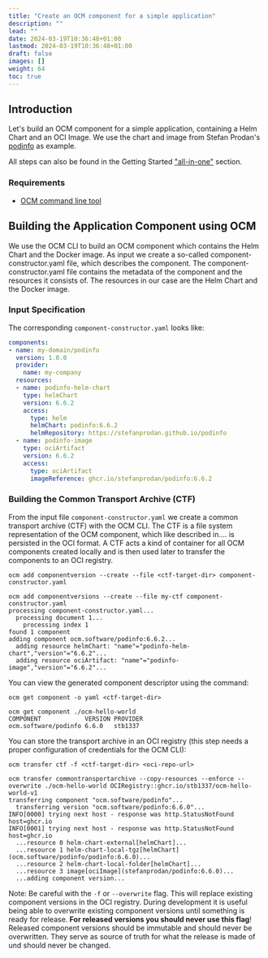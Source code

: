 ```yaml
---
title: "Create an OCM component for a simple application"
description: ""
lead: ""
date: 2024-03-19T10:36:48+01:00
lastmod: 2024-03-19T10:36:48+01:00
draft: false
images: []
weight: 64
toc: true
---
```


## Introduction

Let's build an OCM component for a simple application, containing a Helm Chart and an OCI Image.
We use the chart and image from Stefan Prodan's [podinfo](https://github.com/stefanprodan/podinfo) as example.

All steps can also be found in the Getting Started ["all-in-one"](../getting-started-with-ocm#all-in-one)
section.

### Requirements

* [OCM command line tool](https://github.com/open-component-model/ocm)

## Building the Application Component using OCM

We use the OCM CLI to build an OCM component which contains the Helm Chart and the Docker image.
As input we create a so-called component-constructor.yaml file, which describes the component.
The component-constructor.yaml file contains the metadata of the component and the resources it consists of.
The resources in our case are the Helm Chart and the Docker image.

### Input Specification

The corresponding `component-constructor.yaml` looks like:

```yaml
components:
- name: my-domain/podinfo
  version: 1.0.0
  provider:
    name: my-company
  resources:
  - name: podinfo-helm-chart
    type: helmChart
    version: 6.6.2
    access:
      type: helm
      helmChart: podinfo:6.6.2
      helmRepository: https://stefanprodan.github.io/podinfo
  - name: podinfo-image
    type: ociArtifact
    version: 6.6.2
    access:
      type: ociArtifact
      imageReference: ghcr.io/stefanprodan/podinfo:6.6.2
```

### Building the Common Transport Archive (CTF)

From the input file `component-constructor.yaml` we create a common transport archive (CTF) with the
OCM CLI. The CTF is a file system representation of the OCM component, which like described in.... is persisted in the OCI format.
A CTF acts a kind of container for all OCM components created locally and is then used later to transfer the components to an OCI registry.

```shell
ocm add componentversion --create --file <ctf-target-dir> component-constructor.yaml
```

```shell
ocm add componentversions --create --file my-ctf component-constructor.yaml
processing component-constructor.yaml...
  processing document 1...
    processing index 1
found 1 component
adding component ocm.software/podinfo:6.6.2...
  adding resource helmChart: "name"="podinfo-helm-chart","version"="6.6.2"...
  adding resource ociArtifact: "name"="podinfo-image","version"="6.6.2"...
```

You can view the generated component descriptor using the command:

```shell
ocm get component -o yaml <ctf-target-dir>
```

```shell
ocm get component ./ocm-hello-world
COMPONENT            VERSION PROVIDER
ocm.software/podinfo 6.6.0   stb1337
```

You can store the transport archive in an OCI registry (this step needs a proper
configuration of credentials for the OCM CLI):

```shell
ocm transfer ctf -f <ctf-target-dir> <oci-repo-url>
```

```shell
ocm transfer commontransportarchive --copy-resources --enforce --overwrite ./ocm-hello-world OCIRegistry::ghcr.io/stb1337/ocm-hello-world-v1
transferring component "ocm.software/podinfo"...
  transferring version "ocm.software/podinfo:6.6.0"...
INFO[0000] trying next host - response was http.StatusNotFound  host=ghcr.io
INFO[0001] trying next host - response was http.StatusNotFound  host=ghcr.io
  ...resource 0 helm-chart-external[helmChart]...
  ...resource 1 helm-chart-local-tgz[helmChart](ocm.software/podinfo/podinfo:6.6.0)...
  ...resource 2 helm-chart-local-folder[helmChart]...
  ...resource 3 image[ociImage](stefanprodan/podinfo:6.6.0)...
  ...adding component version...

```

Note: Be careful with the `-f` or `--overwrite` flag. This will replace existing component
versions in the OCI registry. During development it is useful being able to overwrite
existing component versions until something is ready for release. **For released versions
you should never use this flag**! Released component versions should be immutable and
should never be overwritten. They serve as source of truth for what the release is made of
und should never be changed.


